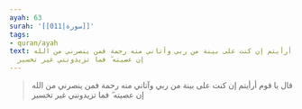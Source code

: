 ```yaml
---
ayah: 63
surah: '[[011|سورة]]'
tags:
- quran/ayah
text: قال يا قوم أرأيتم إن كنت على بينة من ربي وآتاني منه رحمة فمن ينصرني من الله
  إن عصيته ۖ فما تزيدونني غير تخسير
---
```

> قال يا قوم أرأيتم إن كنت على بينة من ربي وآتاني منه رحمة فمن ينصرني من الله إن عصيته ۖ فما تزيدونني غير تخسير
